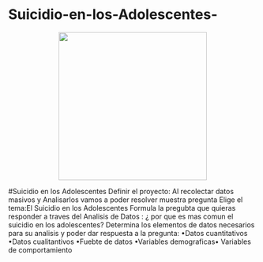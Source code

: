 # Suicidio-en-los-Adolescentes-
<p align="center">
  <img
src=https://www.fmposgrado.unam.mx/wp-content/uploads/SDM2-980x816.png width="300"/>
</p>
#Suicidio en los Adolescentes 
Definir el proyecto: Al recolectar datos masivos y Analisarlos vamos a poder resolver muestra pregunta 
Elige el tema:El Suicidio en los Adolescentes 
Formula la pregubta que quieras responder a traves del Analisis de Datos : ¿ por que es mas comun el suicidio en los adolescentes?
Determina los elementos de datos necesarios para su analisis y poder dar respuesta a la pregunta: •Datos cuantitativos •Datos cualitantivos •Fuebte de datos •Variables demograficas• Variables de comportamiento 
